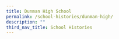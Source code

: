 ```yaml
---
title: Dunman High School
permalink: /school-histories/dunman-high/
description: ""
third_nav_title: School Histories
---
```

